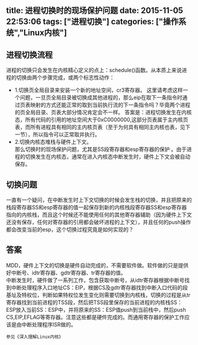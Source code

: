 title: 进程切换时的现场保护问题
date: 2015-11-05 22:53:06
tags: ["进程切换"]
categories: ["操作系统","Linux内核"]
---
## 进程切换流程
进程的切换只会发生在内核精心定义的点上：schedule()函数。从本质上来说进程的切换由两个步骤完成，或两个标志性动作：  

* 1.切换页全局目录来安装一个新的地址空间，cr3寄存器。
这里请考虑这样一个问题，一旦页全局目录被切换成其他进程的，那么eip在取下一条指令时通过页表映射的方式还能正常的取到当前执行流的下一条指令吗？毕竟两个进程的页全局目录、页表大部分情况肯定会不一样。
答案是：进程切换发生在内核态，所有代码的引用的地址空间大于0xC0000000,这部分页表属于主内核页表，而所有进程具有相同的主内核页表（至于为何具有相同主内核也表，见下一节），所以指令可以正常取并执行。  
* 2.切换内核态堆栈与硬件上下文。  
那么切换时的现场保护问题，尤其是SS段寄存器和esp寄存器的保护 。由于进程的切换发生在内核态，通常在进入内核态中断发生时，硬件上下文会被自动保存。

<!-- more -->

## 切换问题
一直有一个疑问，在中断发生时上下文切换的时候会发生栈的切换，并且把原来的栈段寄存器SS和esp寄存器的值一起保存到新的内核栈段寄存器SS和esp寄存器指向的内核栈，而且这个时候还不能使用任何的其他寄存器辅助（因为硬件上下文还没有保存，任何对寄存器的引用都会破坏进程的上下文），并且任何的push操作都会改变当前的esp，这个切换过程究竟是如何实现的？

## 答案
MDD，硬件上下文的切换是硬件自动完成的，不需要软件做。软件做的只是提供好中断号、idtr寄存器、gdtr寄存器、tr寄存器的值。  
中断发生时，硬件做了一系列工作，包含获取中断号，从idtr寄存器根据中断号找到中断处理程序入口地址CS：EIP，根据CS及gdtr寄存器找到中断入口代码的段基址及特权位，判断如果特权位发生变化则需要切换到内核栈，切换的过程是从tr寄存器找到当前进程的TSS段，然后把TSS段里保存的当前进程的内核栈SS：ESP放入当前SS：ESP中，并将原来的SS：ESP值push到当前栈中，然后push CS,EIP,EFLAG等寄存器。注意这些都是硬件完成的。而通用寄存器的保护工作应该是由中断处理程序ISR做的。
    
    参见《深入理解Linux内核》
